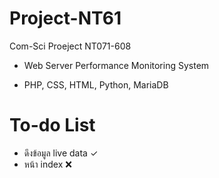 # Project-NT61
Com-Sci Proeject NT071-608 

- Web Server Performance Monitoring System 

- PHP, CSS, HTML, Python, MariaDB

# To-do List

- ดึงข้อมูล live data &#10003;
- หน้า index &#10060;

